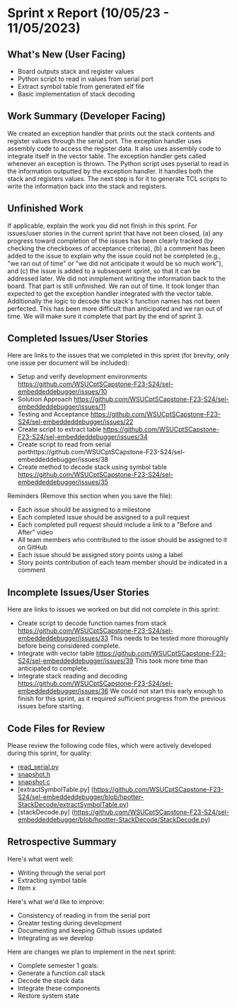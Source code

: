 # Sprint x Report (10/05/23 - 11/05/2023)

## What's New (User Facing)
 * Board outputs stack and register values
 * Python script to read in values from serial port
 * Extract symbol table from generated elf file
 * Basic implementation of stack decoding

## Work Summary (Developer Facing)
We created an exception handler that prints out the stack contents and register values through the serial port. The exception handler uses assembly code to access the register data. It also uses assembly code to integrate itself in the vector table. The exception handler gets called whenever an exception is thrown. The Python script uses pyserial to read in the information outputted by the exception handler. It handles both the stack and registers values. The next step is for it to generate TCL scripts to write the information back into the stack and registers.


## Unfinished Work
If applicable, explain the work you did not finish in this sprint. For issues/user stories in the current sprint that have not been closed, (a) any progress toward completion of the issues has been clearly tracked (by checking the checkboxes of  acceptance criteria), (b) a comment has been added to the issue to explain why the issue could not be completed (e.g., "we ran out of time" or "we did not anticipate it would be so much work"), and (c) the issue is added to a subsequent sprint, so that it can be addressed later.
We did not inmplement writing the information back to the board. That part is still unfinished. We ran out of time. It took longer than expected to get the exception handler integrated with the vector table. Additionally the logic to decode the stack's function names has not been perfected. This has been more difficult than anticipated and we ran out of time. We will make sure it complete that part by the end of sprint 3.

## Completed Issues/User Stories
Here are links to the issues that we completed in this sprint
(for brevity, only one issue per document will be included):

 * Setup and verify development environments https://github.com/WSUCptSCapstone-F23-S24/sel-embeddeddebugger/issues/10
 * Solution Approach https://github.com/WSUCptSCapstone-F23-S24/sel-embeddeddebugger/issues/11
 * Testing and Acceptance https://github.com/WSUCptSCapstone-F23-S24/sel-embeddeddebugger/issues/22
 * Create script to extract table https://github.com/WSUCptSCapstone-F23-S24/sel-embeddeddebugger/issues/34
 * Create script to read from serial porthttps://github.com/WSUCptSCapstone-F23-S24/sel-embeddeddebugger/issues/38
 * Create method to decode stack using symbol table https://github.com/WSUCptSCapstone-F23-S24/sel-embeddeddebugger/issues/35


 Reminders (Remove this section when you save the file):
  * Each issue should be assigned to a milestone
  * Each completed issue should be assigned to a pull request
  * Each completed pull request should include a link to a "Before and After" video
  * All team members who contributed to the issue should be assigned to it on GitHub
  * Each issue should be assigned story points using a label
  * Story points contribution of each team member should be indicated in a comment
 
 ## Incomplete Issues/User Stories
 Here are links to issues we worked on but did not complete in this sprint:
 
 * Create script to decode function names from stack https://github.com/WSUCptSCapstone-F23-S24/sel-embeddeddebugger/issues/33
    This needs to be tested more thoroughly before being considered complete.
 * Integrate with vector table https://github.com/WSUCptSCapstone-F23-S24/sel-embeddeddebugger/issues/39
    This took more time than anticipated to complete.
 * Integrate stack reading and decoding https://github.com/WSUCptSCapstone-F23-S24/sel-embeddeddebugger/issues/36
    We could not start this early enough to finish for this sprint, as it required sufficient progress from the previous issues before starting.


## Code Files for Review
Please review the following code files, which were actively developed during this sprint, for quality:
 * [read_serial.py](https://github.com/WSUCptSCapstone-F23-S24/sel-embeddeddebugger/blob/dochoa-Debugger/debugger/read_serial.py)
 * [snapshot.h](https://github.com/WSUCptSCapstone-F23-S24/sel-embeddeddebugger/blob/dochoa-Debugger/workspace/TestProject/src/snapshot.h)
 * [snapshot.c](https://github.com/WSUCptSCapstone-F23-S24/sel-embeddeddebugger/blob/dochoa-Debugger/workspace/TestProject/src/snapshot.c)
 * [extractSymbolTable.py] (https://github.com/WSUCptSCapstone-F23-S24/sel-embeddeddebugger/blob/hpotter-StackDecode/extractSymbolTable.py)
 * [stackDecode.py] (https://github.com/WSUCptSCapstone-F23-S24/sel-embeddeddebugger/blob/hpotter-StackDecode/StackDecode.py)

## Retrospective Summary
Here's what went well:
  * Writing through the serial port
  * Extracting symbol table
  * Item x
 
Here's what we'd like to improve:
   * Consistency of reading in from the serial port
   * Greater testing during development
   * Documenting and keeping Github issues updated
   * Integrating as we develop
  
Here are changes we plan to implement in the next sprint:
   * Complete semester 1 goals:
   * Generate a function call stack
   * Decode the stack data
   * Integrate these components
   * Restore system state